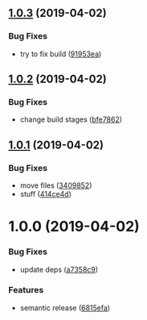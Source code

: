 ## [1.0.3](https://github.com/SimonSiefke/transparent-observables/compare/v1.0.2...v1.0.3) (2019-04-02)


### Bug Fixes

* try to fix build ([91953ea](https://github.com/SimonSiefke/transparent-observables/commit/91953ea))

## [1.0.2](https://github.com/SimonSiefke/transparent-observables/compare/v1.0.1...v1.0.2) (2019-04-02)


### Bug Fixes

* change build stages ([bfe7862](https://github.com/SimonSiefke/transparent-observables/commit/bfe7862))

## [1.0.1](https://github.com/SimonSiefke/transparent-observables/compare/v1.0.0...v1.0.1) (2019-04-02)


### Bug Fixes

* move files ([3409852](https://github.com/SimonSiefke/transparent-observables/commit/3409852))
* stuff ([414ce4d](https://github.com/SimonSiefke/transparent-observables/commit/414ce4d))

# 1.0.0 (2019-04-02)


### Bug Fixes

* update deps ([a7358c9](https://github.com/SimonSiefke/transparent-observables/commit/a7358c9))


### Features

* semantic release ([6815efa](https://github.com/SimonSiefke/transparent-observables/commit/6815efa))
